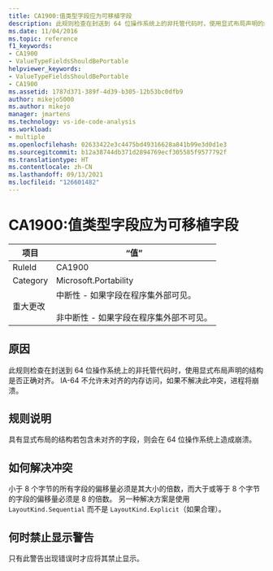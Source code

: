 ```yaml
---
title: CA1900:值类型字段应为可移植字段
description: 此规则检查在封送到 64 位操作系统上的非托管代码时，使用显式布局声明的结构是否正确对齐。
ms.date: 11/04/2016
ms.topic: reference
f1_keywords:
- CA1900
- ValueTypeFieldsShouldBePortable
helpviewer_keywords:
- ValueTypeFieldsShouldBePortable
- CA1900
ms.assetid: 1787d371-389f-4d39-b305-12b53bc0dfb9
author: mikejo5000
ms.author: mikejo
manager: jmartens
ms.technology: vs-ide-code-analysis
ms.workload:
- multiple
ms.openlocfilehash: 02633422e3c4475bd49316628a841b99e3d0d1e3
ms.sourcegitcommit: b12a38744db371d2894769ecf305585f9577792f
ms.translationtype: HT
ms.contentlocale: zh-CN
ms.lasthandoff: 09/13/2021
ms.locfileid: "126601482"
---
```

# <a name="ca1900-value-type-fields-should-be-portable"></a>CA1900:值类型字段应为可移植字段

|项目|“值”|
|-|-|
|RuleId|CA1900|
|Category|Microsoft.Portability|
|重大更改|中断性 - 如果字段在程序集外部可见。<br /><br /> 非中断性 - 如果字段在程序集外部不可见。|

## <a name="cause"></a>原因
此规则检查在封送到 64 位操作系统上的非托管代码时，使用显式布局声明的结构是否正确对齐。 IA-64 不允许未对齐的内存访问，如果不解决此冲突，进程将崩溃。

## <a name="rule-description"></a>规则说明
具有显式布局的结构若包含未对齐的字段，则会在 64 位操作系统上造成崩溃。

## <a name="how-to-fix-violations"></a>如何解决冲突
小于 8 个字节的所有字段的偏移量必须是其大小的倍数，而大于或等于 8 个字节的字段的偏移量必须是 8 的倍数。 另一种解决方案是使用 `LayoutKind.Sequential` 而不是 `LayoutKind.Explicit`（如果合理）。

## <a name="when-to-suppress-warnings"></a>何时禁止显示警告
只有此警告出现错误时才应将其禁止显示。
